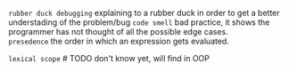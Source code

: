 `rubber duck debugging` explaining to a rubber duck in order to get a better understading of the problem/bug
`code smell` bad practice, it shows the programmer has not thought of all the possible edge cases.  
`presedence` the order in which an expression gets evaluated.

`lexical scope` # TODO don't know yet, will find in OOP